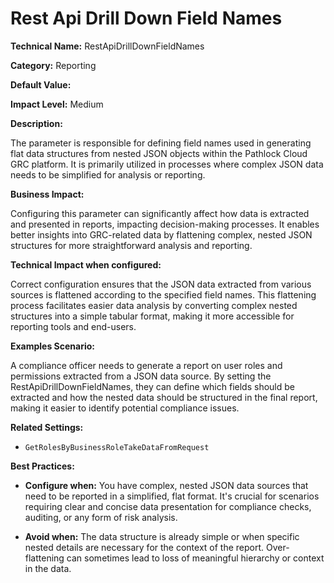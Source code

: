 # Rest Api Drill Down Field Names

**Technical Name:** RestApiDrillDownFieldNames

**Category:** Reporting

**Default Value:**

**Impact Level:** Medium

**Description:**

The parameter is responsible for defining field names used in generating flat data structures from nested JSON objects within the Pathlock Cloud GRC platform. It is primarily utilized in processes where complex JSON data needs to be simplified for analysis or reporting.

**Business Impact:**

Configuring this parameter can significantly affect how data is extracted and presented in reports, impacting decision-making processes. It enables better insights into GRC-related data by flattening complex, nested JSON structures for more straightforward analysis and reporting.

**Technical Impact when configured:**

Correct configuration ensures that the JSON data extracted from various sources is flattened according to the specified field names. This flattening process facilitates easier data analysis by converting complex nested structures into a simple tabular format, making it more accessible for reporting tools and end-users.

**Examples Scenario:**

A compliance officer needs to generate a report on user roles and permissions extracted from a JSON data source. By setting the RestApiDrillDownFieldNames, they can define which fields should be extracted and how the nested data should be structured in the final report, making it easier to identify potential compliance issues.

**Related Settings:**

- `GetRolesByBusinessRoleTakeDataFromRequest`

**Best Practices:** 

- **Configure when:** You have complex, nested JSON data sources that need to be reported in a simplified, flat format. It's crucial for scenarios requiring clear and concise data presentation for compliance checks, auditing, or any form of risk analysis.
  
- **Avoid when:** The data structure is already simple or when specific nested details are necessary for the context of the report. Over-flattening can sometimes lead to loss of meaningful hierarchy or context in the data.